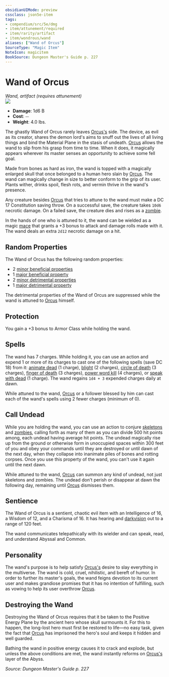 ```yaml
---
obsidianUIMode: preview
cssclass: json5e-item
tags:
- compendium/src/5e/dmg
- item/attunement/required
- item/rarity/artifact
- item/wondrous/wand
aliases: ["Wand of Orcus"]
SourceType: "Magic Item"
NoteIcon: magicitem
BookSource: Dungeon Master's Guide p. 227
---
```

# Wand of Orcus
*Wand, artifact (requires attunement)*  
![](/2-Mechanics/CLI/items/img/wand-of-orcus.webp#right)  

- **Damage**: 1d6 B
- **Cost**: ⏤
- **Weight**: 4.0 lbs.

The ghastly Wand of Orcus rarely leaves [Orcus's](/2-Mechanics/CLI/bestiary/npc/orcus-mpmm.md) side. The device, as evil as its creator, shares the demon lord's aims to snuff out the lives of all living things and bind the Material Plane in the stasis of undeath. [Orcus](/2-Mechanics/CLI/bestiary/npc/orcus-mpmm.md) allows the wand to slip from his grasp from time to time. When it does, it magically appears wherever its master senses an opportunity to achieve some fell goal.

Made from bones as hard as iron, the wand is topped with a magically enlarged skull that once belonged to a human hero slain by [Orcus](/2-Mechanics/CLI/bestiary/npc/orcus-mpmm.md). The wand can magically change in size to better conform to the grip of its user. Plants wither, drinks spoil, flesh rots, and vermin thrive in the wand's presence.

Any creature besides [Orcus](/2-Mechanics/CLI/bestiary/npc/orcus-mpmm.md) that tries to attune to the wand must make a DC 17 Constitution saving throw. On a successful save, the creature takes `10d6` necrotic damage. On a failed save, the creature dies and rises as a [zombie](/2-Mechanics/CLI/bestiary/undead/zombie.md).

In the hands of one who is attuned to it, the wand can be wielded as a magic [mace](/2-Mechanics/CLI/items/mace.md) that grants a +3 bonus to attack and damage rolls made with it. The wand deals an extra `2d12` necrotic damage on a hit.

## Random Properties

The Wand of Orcus has the following random properties:

- 2 [minor beneficial properties](/2-Mechanics/CLI/tables/artifact-properties-minor-beneficial-properties.md)  
- 1 [major beneficial property](/2-Mechanics/CLI/tables/artifact-properties-major-beneficial-properties.md)  
- 2 [minor detrimental properties](/2-Mechanics/CLI/tables/artifact-properties-minor-detrimental-properties.md)  
- 1 [major detrimental property](/2-Mechanics/CLI/tables/artifact-properties-major-detrimental-properties.md)  

The detrimental properties of the Wand of Orcus are suppressed while the wand is attuned to [Orcus](/2-Mechanics/CLI/bestiary/npc/orcus-mpmm.md) himself.

## Protection

You gain a +3 bonus to Armor Class while holding the wand.

## Spells

The wand has 7 charges. While holding it, you can use an action and expend 1 or more of its charges to cast one of the following spells (save DC 18) from it: [animate dead](/2-Mechanics/CLI/spells/animate-dead.md) (1 charge), [blight](/2-Mechanics/CLI/spells/blight.md) (2 charges), [circle of death](/2-Mechanics/CLI/spells/circle-of-death.md) (3 charges), [finger of death](/2-Mechanics/CLI/spells/finger-of-death.md) (3 charges), [power word kill](/2-Mechanics/CLI/spells/power-word-kill.md) (4 charges), or [speak with dead](/2-Mechanics/CLI/spells/speak-with-dead.md) (1 charge). The wand regains `1d4 + 3` expended charges daily at dawn.

While attuned to the wand, [Orcus](/2-Mechanics/CLI/bestiary/npc/orcus-mpmm.md) or a follower blessed by him can cast each of the wand's spells using 2 fewer charges (minimum of 0).

## Call Undead

While you are holding the wand, you can use an action to conjure [skeletons](/2-Mechanics/CLI/bestiary/undead/skeleton.md) and [zombies](/2-Mechanics/CLI/bestiary/undead/zombie.md), calling forth as many of them as you can divide 500 hit points among, each undead having average hit points. The undead magically rise up from the ground or otherwise form in unoccupied spaces within 300 feet of you and obey your commands until they are destroyed or until dawn of the next day, when they collapse into inanimate piles of bones and rotting corpses. Once you use this property of the wand, you can't use it again until the next dawn.

While attuned to the wand, [Orcus](/2-Mechanics/CLI/bestiary/npc/orcus-mpmm.md) can summon any kind of undead, not just skeletons and zombies. The undead don't perish or disappear at dawn the following day, remaining until [Orcus](/2-Mechanics/CLI/bestiary/npc/orcus-mpmm.md) dismisses them.

## Sentience

The Wand of Orcus is a sentient, chaotic evil item with an Intelligence of 16, a Wisdom of 12, and a Charisma of 16. It has hearing and [darkvision](/2-Mechanics/CLI/rules/senses.md#darkvision) out to a range of 120 feet.

The wand communicates telepathically with its wielder and can speak, read, and understand Abyssal and Common.

## Personality

The wand's purpose is to help satisfy [Orcus's](/2-Mechanics/CLI/bestiary/npc/orcus-mpmm.md) desire to slay everything in the multiverse. The wand is cold, cruel, nihilistic, and bereft of humor. In order to further its master's goals, the wand feigns devotion to its current user and makes grandiose promises that it has no intention of fulfilling, such as vowing to help its user overthrow [Orcus](/2-Mechanics/CLI/bestiary/npc/orcus-mpmm.md).

## Destroying the Wand

Destroying the Wand of Orcus requires that it be taken to the Positive Energy Plane by the ancient hero whose skull surmounts it. For this to happen, the long-lost hero must first be restored to life—no easy task, given the fact that [Orcus](/2-Mechanics/CLI/bestiary/npc/orcus-mpmm.md) has imprisoned the hero's soul and keeps it hidden and well guarded.

Bathing the wand in positive energy causes it to crack and explode, but unless the above conditions are met, the wand instantly reforms on [Orcus's](/2-Mechanics/CLI/bestiary/npc/orcus-mpmm.md) layer of the Abyss.

*Source: Dungeon Master's Guide p. 227*